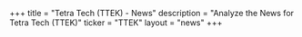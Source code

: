 +++
title = "Tetra Tech (TTEK) - News"
description = "Analyze the News for Tetra Tech (TTEK)"
ticker = "TTEK"
layout = "news"
+++

